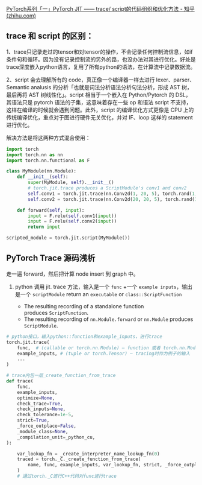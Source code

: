 
[PyTorch系列「一」PyTorch JIT —— trace/ script的代码组织和优化方法 - 知乎 (zhihu.com)](https://zhuanlan.zhihu.com/p/410507557)

## trace 和 script 的区别：

1、trace只记录走过的tensor和对tensor的操作，不会记录任何控制流信息，如if条件句和循环。因为没有记录控制流的另外的路，也没办法对其进行优化。好处是trace深度嵌入python语言，复用了所有python的语法，在计算流中记录数据流。

2、script 会去理解所有的 code，真正像一个编译器一样去进行 lexer、parser、Semantic analusis 的分析「也就是词法分析语法分析句法分析，形成 AST 树，最后再将 AST 树线性化」。script 相当于一个嵌入在 Python/Pytorch 的 DSL，其语法只是 pytorch 语法的子集，这意味着存在一些 op 和语法 script 不支持，这样在编译的时候就会遇到问题。此外，script 的编译优化方式更像是 CPU 上的传统编译优化，重点对于图进行硬件无关优化，并对 IF、loop 这样的 statement 进行优化。

解决方法是将这两种方式混合使用：
```python
import torch
import torch.nn as nn
import torch.nn.functional as F

class MyModule(nn.Module):
    def __init__(self):
        super(MyModule, self).__init__()
        # torch.jit.trace produces a ScriptModule's conv1 and conv2
        self.conv1 = torch.jit.trace(nn.Conv2d(1, 20, 5), torch.rand(1, 1, 16, 16))
        self.conv2 = torch.jit.trace(nn.Conv2d(20, 20, 5), torch.rand(1, 20, 16, 16))

    def forward(self, input):
        input = F.relu(self.conv1(input))
        input = F.relu(self.conv2(input))
        return input

scripted_module = torch.jit.script(MyModule())
```


## PyTorch Trace 源码浅析

走一遍 forward，然后把计算 node insert 到 graph 中。

1. python 调用 jit. trace 方法，输入是一个 `func` +一个 `example inputs`，输出是一个 `scriptModule` return an `executable` or `class::ScriptFunction`

	- The resulting recording of a standalone function produces `ScriptFunction`.
	- The resulting recording of `nn.Module.forward` or `nn.Module` produces  
	    `ScriptModule`.
```python
# python接口，输入python::function和example_inputs，进行trace
torch.jit.trace(
    func,  # (callable or torch.nn.Module) – function 或者 torch.nn.Module
    example_inputs, # (tuple or torch.Tensor) – tracing时作为例子的输入
    ...
)
```

```python
# trace内包一层_create_function_from_trace  
def trace(
    func,
    example_inputs,
    optimize=None,
    check_trace=True,
    check_inputs=None,
    check_tolerance=1e-5,
    strict=True,
    _force_outplace=False,
    _module_class=None,
    _compilation_unit=_python_cu,
):

    var_lookup_fn = _create_interpreter_name_lookup_fn(0)
    traced = torch._C._create_function_from_trace(
        name, func, example_inputs, var_lookup_fn, strict, _force_outplace
    )
    # 通过torch._C进行C++代码对func进行trace
```